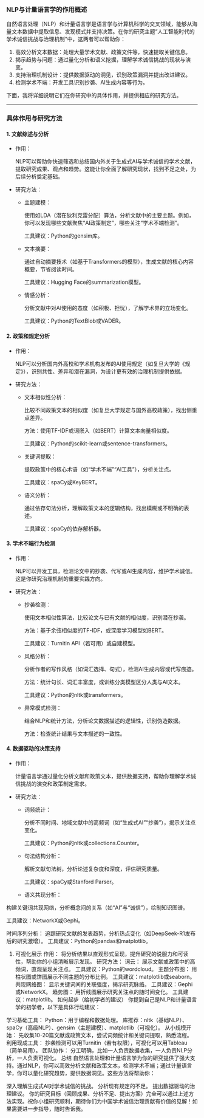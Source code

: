 ### NLP与计量语言学的作用概述
自然语言处理（NLP）和计量语言学是语言学与计算机科学的交叉领域，能够从海量文本数据中提取信息、发现模式并支持决策。在你的研究主题“人工智能时代的学术诚信挑战与治理机制”中，这两者可以帮助你：

1. 高效分析文本数据：处理大量学术文献、政策文件等，快速提取关键信息。
2. 揭示趋势与问题：通过量化分析和语义挖掘，理解学术诚信挑战的现状与演变。
3. 支持治理机制设计：提供数据驱动的洞见，识别政策漏洞并提出改进建议。
4. 检测学术不端：开发工具识别抄袭、AI生成内容等行为。

下面，我将详细说明它们在你研究中的具体作用，并提供相应的研究方法。

---

### 具体作用与研究方法

#### 1. 文献综述与分析
- 作用：

  NLP可以帮助你快速筛选和总结国内外关于生成式AI与学术诚信的学术文献，提取研究成果、观点和趋势。这能让你全面了解研究现状，找到不足之处，为后续分析奠定基础。
- 研究方法：
  - 主题建模：

    使用如LDA（潜在狄利克雷分配）算法，分析文献中的主要主题。例如，你可以发现哪些文献聚焦“AI政策制定”，哪些关注“学术不端检测”。

    工具建议：Python的</think>gens</think>im</think>库。
  - 文本摘要：

    通过自动摘要技术（如基于Transformers的模型），生成文献的核心内容概要，节省阅读时间。

    工具建议：Hugging Face的s</think>umm</think>ar</think>ization</think>模型。
  - 情感分析：

    分析文献中对AI使用的态度（如积极、担忧），了解学术界的立场变化。

    工具建议：Python的</think>Text</think>Blob</think>或</think>V</think>ADER</think>。

#### 2. 政策和规定分析
- 作用：

  NLP可以分析国内外高校和学术机构发布的AI使用规定（如复旦大学的《规定》），识别共性、差异和潜在漏洞，为设计更有效的治理机制提供依据。
- 研究方法：
  - 文本相似性分析：

    比较不同政策文本的相似度（如复旦大学规定与国外高校政策），找出侧重点差异。

    方法：使用TF-IDF或词嵌入（如BERT）计算文本向量相似度。

    工具建议：Python的</think>sc</think>ikit</think>-learn</think>或</think>sentence</think>-transform</think>ers</think>。
  - 关键词提取：

    提取政策中的核心术语（如“学术不端”“AI工具”），分析关注点。

    工具建议：</think>spa</think>Cy</think>或</think>Key</think>BERT</think>。
  - 语义分析：

    通过依存句法分析，理解政策文本的逻辑结构，找出模糊或不明确的表述。

    工具建议：</think>spa</think>Cy</think>的依存解析器。

#### 3. 学术不端行为检测
- 作用：

  NLP可以开发工具，检测论文中的抄袭、代写或AI生成内容，维护学术诚信。这是你研究治理机制的重要实践方向。
- 研究方法：
  - 抄袭检测：

    使用文本相似性算法，比较论文与已有文献的相似度，识别潜在抄袭。

    方法：基于余弦相似度的TF-IDF，或深度学习模型如BERT。

    工具建议：Turnitin API（若可用）或自建模型。
  - 风格分析：

    分析作者的写作风格（如词汇选择、句式），检测AI生成内容或代写痕迹。

    方法：统计句长、词汇丰富度，或训练分类模型区分人类与AI文本。

    工具建议：Python的</think>n</think>ltk</think>或</think>transform</think>ers</think>。
  - 异常模式检测：

    结合NLP和统计方法，分析论文数据描述的逻辑性，识别伪造数据。

    方法：检查统计结果与文本描述的一致性。

#### 4. 数据驱动的决策支持
- 作用：

  计量语言学通过量化分析文献和政策文本，提供数据支持，帮助你理解学术诚信挑战的演变和政策制定需求。
- 研究方法：
  - 词频统计：

    分析不同时间、地域文献中的高频词（如“生成式AI”“抄袭”），揭示关注点变化。

    工具建议：Python的</think>n</think>ltk</think>或</think>collections</think>.Counter</think>。
  - 句法结构分析：

    解析文献句法树，分析论述复杂度和深度，评估研究质量。

    工具建议：</think>spa</think>Cy</think>或</think>Stanford</think> Parser</think>。
  - 语义共现分析：

构建关键词共现网络，分析概念间的关系（如“AI”与“诚信”），绘制知识图谱。

工具建议：NetworkX或Gephi。

时间序列分析：
追踪研究文献的发表趋势，分析热点变化（如DeepSeek-R1发布后的研究激增）。
工具建议：Python的pandas和matplotlib。
1. 可视化展示
作用：
将分析结果以直观形式呈现，提升研究的说服力和可读性，帮助你的小组清晰展示发现。
研究方法：
词云：
展示文献或政策中的高频词，直观呈现关注点。
工具建议：Python的wordcloud。
主题分布图：
用柱状图或饼图展示不同主题的分布比例。
工具建议：matplotlib或seaborn。
共现网络图：
显示关键词间的关联强度，揭示研究脉络。
工具建议：Gephi或NetworkX。
趋势图：
用折线图展示研究关注点的随时间变化。
工具建议：matplotlib。
如何起步（给初学者的建议）
你提到自己是NLP和计量语言学的初学者，以下是具体行动建议：

学习基础工具：
Python：用于编程和数据处理。
库推荐：nltk（基础NLP）、spaCy（高级NLP）、gensim（主题建模）、matplotlib（可视化）。
从小规模开始：
先收集10-20篇文献或政策文本，尝试词频统计和关键词提取，熟悉流程。
利用现成工具：
抄袭检测可以用Turnitin（若有权限），可视化可以用Tableau（简单易用）。
团队协作：
分工明确，比如一人负责数据收集，一人负责NLP分析，一人负责可视化。
总结
自然语言处理和计量语言学为你的研究提供了强大支持。通过NLP，你可以高效分析文献和政策文本，检测学术不端；通过计量语言学，你可以量化研究趋势，提供数据洞见。这些方法将帮助你：

深入理解生成式AI对学术诚信的挑战。
分析现有规定的不足。
提出数据驱动的治理建议。
你的研究目标（回顾成果、分析不足、提出方案）完全可以通过上述方法实现。祝你小组研究顺利，期待你们为中国学术诚信治理贡献有价值的见解！如果需要进一步指导，随时告诉我。